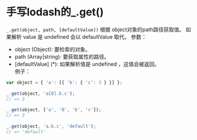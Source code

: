 # 手写lodash的_.get()
`_.get(object, path, [defaultValue])`
根据 object对象的path路径获取值。 如果解析 value 是 undefined 会以 defaultValue 取代。
参数：
* object (Object): 要检索的对象。
* path (Array|string): 要获取属性的路径。
* [defaultValue] (*): 如果解析值是 undefined ，这值会被返回。<br>
例子：
```js
var object = { 'a': [{ 'b': { 'c': 3 } }] };
 
_.get(object, 'a[0].b.c');
// => 3
 
_.get(object, ['a', '0', 'b', 'c']);
// => 3
 
_.get(object, 'a.b.c', 'default');
// => 'default'
```
